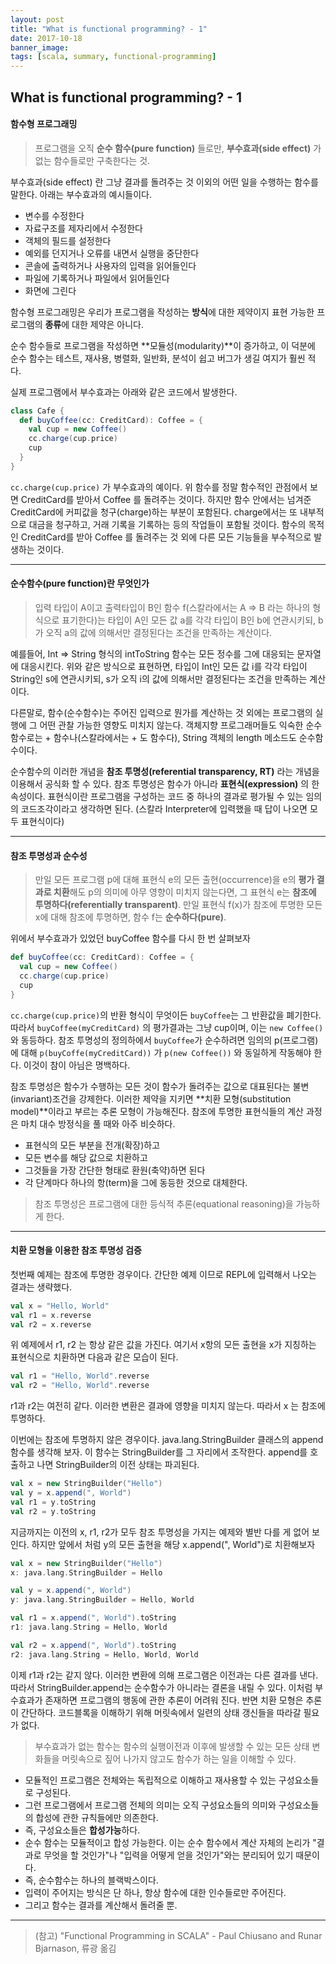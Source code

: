 ```yaml
---
layout: post
title: "What is functional programming? - 1"
date: 2017-10-18
banner_image:
tags: [scala, summary, functional-programming]
---
```

## What is functional programming? - 1

#### 함수형 프로그래밍
> 프로그램을 오직 **순수 함수(pure function)** 들로만, **부수효과(side effect)** 가 없는 함수들로만 구축한다는 것.

부수효과(side effect) 란 그냥 결과를 돌려주는 것 이외의 어떤 일을 수행하는 함수를 말한다. 아래는 부수효과의 예시들이다.

* 변수를 수정한다
* 자료구조를 제자리에서 수정한다
* 객체의 필드를 설정한다
* 예외를 던지거나 오류를 내면서 실행을 중단한다
* 콘솔에 출력하거나 사용자의 입력을 읽어들인다
* 파일에 기록하거나 파일에서 읽어들인다
* 화면에 그린다

함수형 프로그래밍은 우리가 프로그램을 작성하는 **방식**에 대한 제약이지 표현 가능한 프로그램의 **종류**에 대한 제약은 아니다.

순수 함수들로 프로그램을 작성하면 **모듈성(modularity)**이 증가하고, 이 덕분에 순수 함수는 테스트, 재사용, 병렬화, 일반화, 분석이 쉽고 버그가 생길 여지가 훨씬 적다.
<!--more-->
실제 프로그램에서 부수효과는 아래와 같은 코드에서 발생한다.
```scala
class Cafe {
  def buyCoffee(cc: CreditCard): Coffee = {
    val cup = new Coffee()
	cc.charge(cup.price)
	cup
  }
}
```
`cc.charge(cup.price)` 가 부수효과의 예이다. 위 함수를 정말 함수적인 관점에서 보면 CreditCard를 받아서 Coffee 를 돌려주는 것이다. 하지만 함수 안에서는 넘겨준 CreditCard에 커피값을 청구(charge)하는 부분이 포함된다. charge에서는 또 내부적으로 대금을 청구하고, 거래 기록을 기록하는 등의 작업들이 포함될 것이다. 함수의 목적인 CreditCard를 받아 Coffee 를 돌려주는 것 외에 다른 모든 기능들을 부수적으로 발생하는 것이다.

-----
#### 순수함수(pure function)란 무엇인가
> 입력 타입이 A이고 출력타입이 B인 함수 f(스칼라에서는 A => B 라는 하나의 형식으로 표기한다)는 타입이 A인 모든 값 a를 각각 타입이 B인 b에 연관시키되, b가 오직 a의 값에 의해서만 결정된다는 조건을 만족하는 계산이다.

예를들어, Int => String 형식의 intToString 함수는 모든 정수를 그에 대응되는 문자열에 대응시킨다. 위와 같은 방식으로 표현하면, 타입이 Int인 모든 값 i를 각각 타입이 String인 s에 연관시키되, s가 오직 i의 값에 의해서만 결정된다는 조건을 만족하는 계산이다.

다른말로, 함수(순수함수)는 주어진 입력으로 뭔가를 계산하는 것 외에는 프로그램의 실행에 그 어떤 관찰 가능한 영향도 미치지 않는다. 객체지향 프로그래머들도 익숙한 순수함수로는 + 함수나(스칼라에서는 + 도 함수다), String 객체의 length 메소드도 순수함수이다.

순수함수의 이러한 개념을 **참조 투명성(referential transparency, RT)** 라는 개념을 이용해서 공식화 할 수 있다. 참조 투명성은 함수가 아니라 **표현식(expression)** 의 한 속성이다. 표현식이란 프로그램을 구성하는 코드 중 하나의 결과로 평가될 수 있는 임의의 코드조각이라고 생각하면 된다. (스칼라 Interpreter에 입력했을 때 답이 나오면 모두 표현식이다)

-----
#### 참조 투명성과 순수성
> 만일 모든 프로그램 p에 대해 표현식 e의 모든 출현(occurrence)을 e의 **평가 결과로 치환**해도 p의 의미에 아무 영향이 미치지 않는다면, 그 표현식 e는 **참조에 투명하다(referentially transparent)**. 만일 표현식 f(x)가 참조에 투명한 모든 x에 대해 참조에 투명하면, 함수 f는 **순수하다(pure)**.

위에서 부수효과가 있었던 buyCoffee 함수를 다시 한 번 살펴보자
```scala
def buyCoffee(cc: CreditCard): Coffee = {
  val cup = new Coffee()
  cc.charge(cup.price)
  cup
}
```
`cc.charge(cup.price)`의 반환 형식이 무엇이든 `buyCoffee`는 그 반환값을 폐기한다. 따라서 `buyCoffee(myCreditCard)` 의 평가결과는 그냥 cup이며, 이는 `new Coffee()` 와 동등하다. 참조 투명성의 정의하에서 `buyCoffee`가 순수하려면 임의의 p(프로그램)에 대해 `p(buyCoffe(myCreditCard))` 가 `p(new Coffee())` 와 동일하게 작동해야 한다. 이것이 참이 아님은 명백하다.

참조 투명성은 함수가 수행하는 모든 것이 함수가 돌려주는 값으로 대표된다는 불변(invariant)조건을 강제한다. 이러한 제약을 지키면 **치환 모형(substitution model)**이라고 부르는 추론 모형이 가능해진다. 참조에 투명한 표현식들의 계산 과정은 마치 대수 방정식을 풀 때와 아주 비슷하다.

* 표현식의 모든 부분을 전개(확장)하고
* 모든 변수를 해당 값으로 치환하고
* 그것들을 가장 간단한 형태로 환원(축약)하면 된다
* 각 단계마다 하나의 항(term)을 그에 동등한 것으로 대체한다.

> 참조 투명성은 프로그램에 대한 등식적 추론(equational reasoning)을 가능하게 한다.

-----
#### 치환 모형을 이용한 참조 투명성 검증
첫번째 예제는 참조에 투명한 경우이다. 간단한 예제 이므로 REPL에 입력해서 나오는 결과는 생략했다.
```scala
val x = "Hello, World"
val r1 = x.reverse
val r2 = x.reverse
```
위 예제에서 r1, r2 는 항상 같은 값을 가진다. 여기서 x항의 모든 출현을 x가 지칭하는 표현식으로 치환하면 다음과 같은 모습이 된다.
```scala
val r1 = "Hello, World".reverse
val r2 = "Hello, World".reverse
```
r1과 r2는 여전히 같다. 이러한 변환은 결과에 영향을 미치지 않는다. 따라서 x 는 참조에 투명하다.

이번에는 참조에 투명하지 않은 경우이다. java.lang.StringBuilder 클래스의 append 함수를 생각해 보자. 이 함수는 StringBuilder를 그 자리에서 조작한다. append를 호출하고 나면 StringBuilder의 이전 상태는 파괴된다.

```scala
val x = new StringBuilder("Hello")
val y = x.append(", World")
val r1 = y.toString
val r2 = y.toString
```

지금까지는 이전의 x, r1, r2가 모두 참조 투명성을 가지는 예제와 별반 다를 게 없어 보인다. 하지만 앞에서 처럼 y의  모든 출현을 해당 x.append(", World")로 치환해보자

```scala
val x = new StringBuilder("Hello")
x: java.lang.StringBuilder = Hello

val y = x.append(", World")
y: java.lang.StringBuilder = Hello, World

val r1 = x.append(", World").toString
r1: java.lang.String = Hello, World

val r2 = x.append(", World").toString
r2: java.lang.String = Hello, World, World
```
이제 r1과 r2는 같지 않다. 이러한 변환에 의해 프로그램은 이전과는 다른 결과를 낸다. 따라서 StringBuilder.append는 순수함수가 아니라는 결론을 내릴 수 있다. 이처럼 부수효과가 존재하면 프로그램의 행동에 관한 추론이 어려워 진다. 반면 치환 모형은 추론이 간단하다. 코드블록을 이해하기 위해 머릿속에서 일련의 상태 갱신들을 따라갈 필요가 없다. 

> 부수효과가 없는 함수는 함수의 실행이전과 이후에 발생할 수 있는 모든 상태 변화들을 머릿속으로 짚어 나가지 않고도 함수가 하는 일을 이해할 수 있다.

* 모듈적인 프로그램은 전체와는 독립적으로 이해하고 재사용할 수 있는 구성요소들로 구성된다.
* 그런 프로그램에서 프로그램 전체의 의미는 오직 구성요소들의 의미와 구성요소들의 합성에 관한 규칙들에만 의존한다.
* 즉, 구성요소들은 **합성가능**하다.
* 순수 함수는 모듈적이고 합성 가능한다. 이는 순수 함수에서 계산 자체의 논리가 "결과로 무엇을 할 것인가"나 "입력을 어떻게 얻을 것인가"와는 분리되어 있기 때문이다.
* 즉, 순수함수는 하나의 블랙박스이다.
* 입력이 주어지는 방식은 단 하나, 항상 함수에 대한 인수들로만 주어진다.
* 그리고 함수는 결과를 계산해서 돌려줄 뿐.

-----

> (참고) "Functional Programming in SCALA" - Paul Chiusano and Runar Bjarnason, 류광 옮김